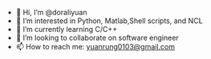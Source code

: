 - 👋 Hi, I’m @doraliyuan
- 👀 I’m interested in Python, Matlab,Shell scripts, and NCL
- 🌱 I’m currently learning C/C++
- 💞️ I’m looking to collaborate on software engineer
- 📫 How to reach me: yuanrung0103@gmail.com

<!---
doraliyuan/doraliyuan is a ✨ special ✨ repository because its `README.md` (this file) appears on your GitHub profile.
You can click the Preview link to take a look at your changes.
--->
